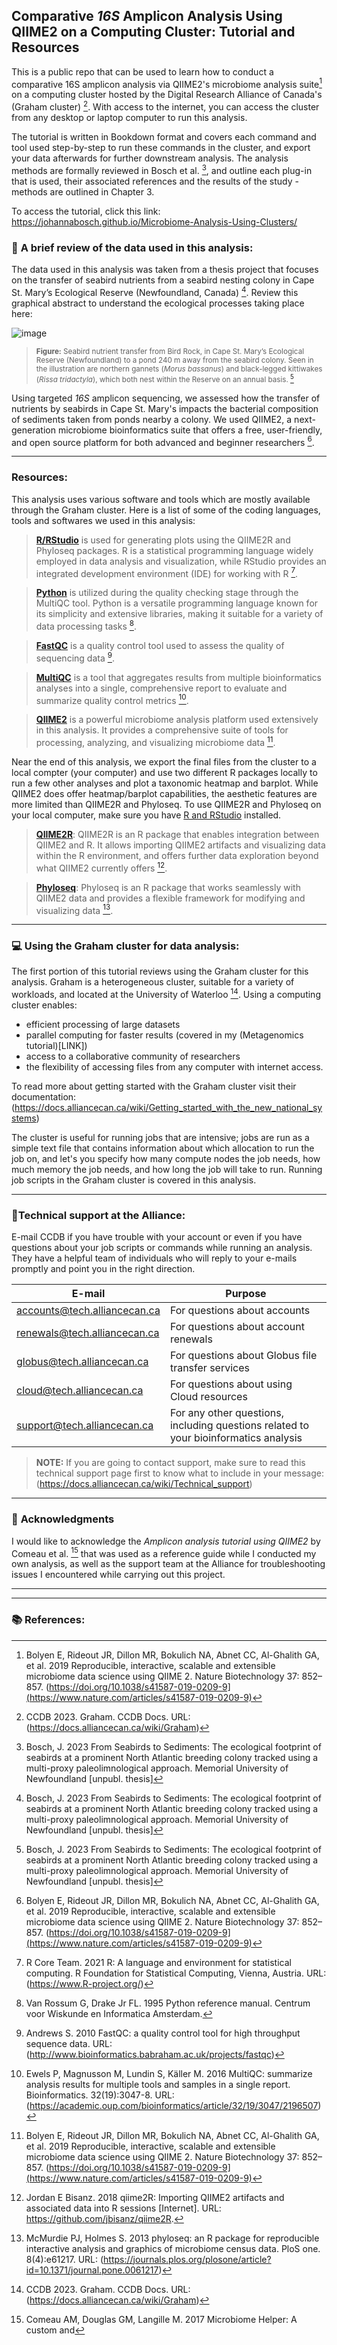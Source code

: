## **Comparative *16S* Amplicon Analysis Using QIIME2 on a Computing Cluster: Tutorial and Resources**

This is a public repo that can be used to learn how to conduct a comparative 16S amplicon analysis via QIIME2's microbiome analysis suite[^1] on a computing cluster hosted by the Digital Research Alliance of Canada's (Graham cluster) [^2]. With access to the internet, you can access the cluster from any desktop or laptop computer to run this analysis. 

The tutorial is written in Bookdown format and covers each command and tool used step-by-step to run these commands in the cluster, and export your data afterwards for further downstream analysis. The analysis methods are formally reviewed in Bosch et al. [^3], and outline each plug-in that is used, their associated references and the results of the study - methods are outlined in Chapter 3. 

To access the tutorial, click this link: https://johannabosch.github.io/Microbiome-Analysis-Using-Clusters/

### 🧬 **A brief review of the data used in this analysis:**

  The data used in this analysis was taken from a thesis project that focuses on the transfer of seabird nutrients from a seabird nesting colony in Cape St. Mary’s Ecological Reserve (Newfoundland, Canada) [^3]. Review this graphical abstract to understand the ecological processes taking place here:

![image](https://github.com/johannabosch/QIIME2_for_Graham/assets/126937348/9ec5fe4e-161f-4e4c-9c4b-d93eb391cef2)
>  <sup> **Figure:** Seabird nutrient transfer from Bird Rock, in Cape St. Mary’s Ecological Reserve (Newfoundland) to a pond 240 m away from the seabird colony. Seen in the illustration are northern gannets (*Morus bassanus*) and black-legged kittiwakes (*Rissa tridactyla*), which both nest within the Reserve on an annual basis. [^3] <sup>                                                          

Using targeted *16S* amplicon sequencing, we assessed how the transfer of nutrients by seabirds in Cape St. Mary's impacts the bacterial composition of sediments taken from ponds nearby a colony. We used QIIME2, a next-generation microbiome bioinformatics suite that offers a free, user-friendly, and open source platform for both advanced and beginner researchers [^1].

___

### **Resources:**

This analysis uses various software and tools which are mostly available through the Graham cluster. Here is a list of some of the coding languages, tools and softwares we used in this analysis: 

> **[R/RStudio](https://www.r-project.org/)** is used for generating plots using the QIIME2R and Phyloseq packages. R is a statistical programming language widely employed in data analysis and visualization, while RStudio provides an integrated development environment (IDE) for working with R [^4].

> **[Python](https://www.python.org/)** is utilized during the quality checking stage through the MultiQC tool. Python is a versatile programming language known for its simplicity and extensive libraries, making it suitable for a variety of data processing tasks [^5].

> **[FastQC](https://www.bioinformatics.babraham.ac.uk/projects/fastqc/)** is a quality control tool used to assess the quality of sequencing data [^6].

> **[MultiQC](https://multiqc.info/)** is a tool that aggregates results from multiple bioinformatics analyses into a single, comprehensive report to evaluate and summarize quality control metrics [^7]. 

> **[QIIME2](https://qiime2.org/)** is a powerful microbiome analysis platform used extensively in this analysis. It provides a comprehensive suite of tools for processing, analyzing, and visualizing microbiome data [^1].

Near the end of this analysis, we export the final files from the cluster to a local compter (your computer) and use two different R packages locally to run a few other analyses and plot a taxonomic heatmap and barplot. While QIIME2 does offer heatmap/barplot capabilities, the aesthetic features are more limited than QIIME2R and Phyloseq. To use QIIME2R and Phyloseq on your local computer, make sure you have [R and RStudio](https://rstudio-education.github.io/hopr/starting.html) installed.

> [**QIIME2R**](https://github.com/jbisanz/qiime2R): QIIME2R is an R package that enables integration between QIIME2 and R. It allows importing QIIME2 artifacts and visualizing data within the R environment, and offers further data exploration beyond what QIIME2 currently offers [^8].

> [**Phyloseq**](https://joey711.github.io/phyloseq/): Phyloseq is an R package that works seamlessly with QIIME2 data and provides a flexible framework for modifying and visualizing data [^9].

___


### 💻 **Using the Graham cluster for data analysis:**

  The first portion of this tutorial reviews using the Graham cluster for this analysis. Graham is a heterogeneous cluster, suitable for a variety of workloads, and located at the University of Waterloo [^2]. Using a computing cluster enables:
- efficient processing of large datasets
- parallel computing for faster results (covered in my (Metagenomics  tutorial)[LINK])
- access to a collaborative community of researchers
- the flexibility of accessing files from any computer with internet access.

To read more about getting started with the Graham cluster visit their documentation: (https://docs.alliancecan.ca/wiki/Getting_started_with_the_new_national_systems)

  The cluster is useful for running jobs that are intensive; jobs are run as a simple text file that contains information about which allocation to run the job on, and let's you specify how many compute nodes the job needs, how much memory the job needs, and how long the job will take to run. Running job scripts in the Graham cluster is covered in this analysis.

___


### 💬**Technical support at the Alliance:**
  E-mail CCDB if you have trouble with your account or even if you have questions about your job scripts or commands while running an analysis. They have a helpful team of individuals who will reply to your e-mails promptly and point you in the right direction.

E-mail|Purpose|
|----|-----|
accounts@tech.alliancecan.ca | For questions about accounts | 
renewals@tech.alliancecan.ca | For questions about account renewals |
globus@tech.alliancecan.ca | For questions about Globus file transfer services |
cloud@tech.alliancecan.ca | For questions about using Cloud resources |
support@tech.alliancecan.ca | For any other questions, including questions related to your bioinformatics analysis |

> **NOTE:** If you are going to contact support, make sure to read this technical support page first to know what to include in your message: (https://docs.alliancecan.ca/wiki/Technical_support)

___

### 📝 **Acknowledgments**
  I would like to acknowledge the *Amplicon analysis tutorial using QIIME2* by Comeau et al. [^10] that was used as a reference guide while I conducted my own analysis, as well as the support team at the Alliance for troubleshooting issues I encountered while carrying out this project.
___
___

### 📚 **References:**

[^1]: Bolyen E, Rideout JR, Dillon MR, Bokulich NA, Abnet CC, Al-Ghalith GA, et al. 2019 Reproducible, interactive, scalable and extensible microbiome data science using QIIME 2. Nature Biotechnology 37: 852–857. (https://doi.org/10.1038/s41587-019-0209-9](https://www.nature.com/articles/s41587-019-0209-9)

[^2]: CCDB 2023. Graham. CCDB Docs. URL: (https://docs.alliancecan.ca/wiki/Graham)

[^3]: Bosch, J. 2023 From Seabirds to Sediments: The ecological footprint of seabirds at a prominent North Atlantic breeding colony tracked using a multi-proxy paleolimnological approach. Memorial University of Newfoundland [unpubl. thesis]

[^4]: R Core Team. 2021 R: A language and environment for statistical computing. R Foundation for Statistical Computing, Vienna, Austria. URL: (https://www.R-project.org/)

[^5]: Van Rossum G, Drake Jr FL. 1995 Python reference manual. Centrum voor Wiskunde en Informatica Amsterdam.

[^6]: Andrews S. 2010 FastQC: a quality control tool for high throughput sequence data. URL: (http://www.bioinformatics.babraham.ac.uk/projects/fastqc)

[^7]: Ewels P, Magnusson M, Lundin S, Käller M. 2016 MultiQC: summarize analysis results for multiple tools and samples in a single report. Bioinformatics. 32(19):3047-8. URL: (https://academic.oup.com/bioinformatics/article/32/19/3047/2196507)

[^8]: Jordan E Bisanz. 2018 qiime2R: Importing QIIME2 artifacts and associated data into R sessions [Internet].  URL: https://github.com/jbisanz/qiime2R.

[^9]: McMurdie PJ, Holmes S. 2013 phyloseq: an R package for reproducible interactive analysis and graphics of microbiome census data. PloS one. 8(4):e61217. URL: (https://journals.plos.org/plosone/article?id=10.1371/journal.pone.0061217)

[^10]: Comeau AM, Douglas GM, Langille M. 2017 Microbiome Helper: A custom and 
